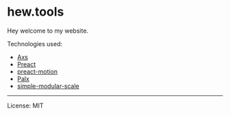 # hew.tools

Hey welcome to my website.

Technologies used: 

* [Axs](http://jxnblk.com/axs/)
* [Preact](https://github.com/developit/preact)
* [preact-motion](https://github.com/BenoitZugmeyer/preact-motion)
* [Palx](https://palx.jxnblk.com/)
* [simple-modular-scale](https://github.com/jxnblk/simple-modular-scale)

---
License: MIT
